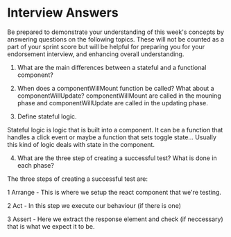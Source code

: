 # Interview Answers

Be prepared to demonstrate your understanding of this week's concepts by answering questions on the following topics. These will not be counted as a part of your sprint score but will be helpful for preparing you for your endorsement interview, and enhancing overall understanding.

1. What are the main differences between a stateful and a functional component?

2. When does a componentWillMount function be called? What about a componentWillUpdate?
   componentWillMount are called in the mouning phase and componentWillUpdate are called in the updating phase.

3. Define stateful logic.

Stateful logic is logic that is built into a component. It can be a function that handles a click event or maybe a function that sets toggle state... Usually this kind of logic deals with state in the component.

4. What are the three step of creating a successful test? What is done in each phase?

The three steps of creating a successful test are:

1 Arrange - This is where we setup the react component that we're testing.

2 Act - In this step we execute our behaviour (if there is one)

3 Assert - Here we extract the response element and check (if neccessary) that is what we expect it to be.
